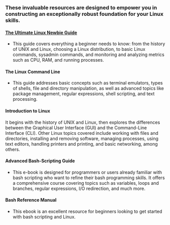 ### These invaluable resources are designed to empower you in constructing an exceptionally robust foundation for your Linux skills.

#### [The Ultimate Linux Newbie Guide](docs/Linux/Newbie/The-Ultimate-Linux-Newbie-Guide-eBook-Edition-January-2017.pdf) 
- This guide covers everything a beginner needs to know: from the history of UNIX and Linux, choosing a Linux distribution, to basic Linux commands, sysadmin commands, and monitoring and analyzing metrics such as CPU, RAM, and running processes.

#### The Linux Command Line
- This guide addresses basic concepts such as terminal emulators, types of shells, file and directory manipulation, as well as advanced topics like package management, regular expressions, shell scripting, and text processing.

#### Introduction to Linux
It begins with the history of UNIX and Linux, then explores the differences between the Graphical User Interface (GUI) and the Command-Line Interface (CLI). Other Linux topics covered include working with files and directories, installing and removing software, managing processes, using text editors, handling printers and printing, and basic networking, among others.

#### Advanced Bash-Scripting Guide
- This e-book is designed for programmers or users already familiar with bash scripting who want to refine their bash programming skills. It offers a comprehensive course covering topics such as variables, loops and branches, regular expressions, I/O redirection, and much more.
  
#### Bash Reference Manual
- This ebook is an excellent resource for beginners looking to get started with bash scripting and Linux.


